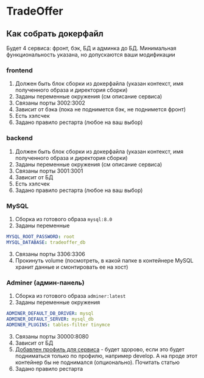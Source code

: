 # TradeOffer

## Как собрать докерфайл

Будет 4 сервиса: фронт, бэк, БД и админка до БД. Минимальная функциональность указана, но допускаются ваши модификации

### frontend
1) Должен быть блок сборки из докерфайла (указан контекст, имя полученного образа и директория сборки)
2) Заданы переменные окружения (см описание сервиса)
3) Связаны порты 3002:3002
4) Зависит от бэка (пока не поднимется бэк, не поднимется фронт)
5) Есть хэлсчек
6) Задано правило рестарта (любое на ваш выбор)

### backend
1) Должен быть блок сборки из докерфайла (указан контекст, имя полученного образа и директория сборки)
2) Заданы переменные окружения (см описание сервиса)
3) Связаны порты 3001:3001
4) Зависит от БД
5) Есть хэлсчек
6) Задано правило рестарта (любое на ваш выбор)

### MySQL
1) Сборка из готового образа `mysql:8.0`
2) Заданы переменные
```yaml
MYSQL_ROOT_PASSWORD: root
MYSQL_DATABASE: tradeoffer_db
```
3) Связаны порты 3306:3306
4) Прокинуть volume (посмотреть, в какой папке в контейнере MySQL хранит данные и смонтировать ее на хост)

### Adminer (админ-панель)
1) Сборка из готового образа `adminer:latest`
2) Заданы переменные окружения
```yaml
ADMINER_DEFAULT_DB_DRIVER: mysql
ADMINER_DEFAULT_SERVER: mysql_db
ADMINER_PLUGINS: tables-filter tinymce
```
3) Связаны порты 30000:8080
4) Зависит от БД
5) [Добавлен профиль для сервиса](https://docs.docker.com/compose/profiles/) - будет здорово, если это будет подниматься только по профилю, например develop.
А на проде этот контейнер бы не поднимался (опционально). Почитать статью
6) Задано правило рестарта
